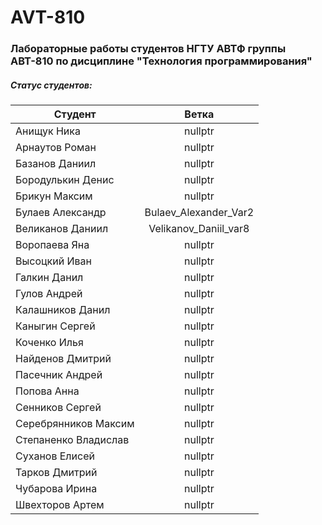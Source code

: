 # AVT-810
### Лабораторные работы студентов НГТУ АВТФ группы АВТ-810 по дисциплине "Технология программирования"
##### Статус студентов:
| Студент       | Ветка          
| ------------- |:------------------:
| Анищук Ника     | nullptr
| Арнаутов Роман  | nullptr
| Базанов Даниил  | nullptr
| Бородулькин Денис    | nullptr
| Брикун Максим  | nullptr
| Булаев Александр  |  Bulaev_Alexander_Var2
| Великанов Даниил     | Velikanov_Daniil_var8
| Воропаева Яна  | nullptr
| Высоцкий Иван  | nullptr    
| Галкин Данил    | nullptr
| Гулов Андрей  | nullptr
| Калашников Данил  | nullptr     
| Каныгин Сергей    | nullptr
| Коченко Илья  | nullptr
| Найденов Дмитрий | nullptr    
| Пасечник Андрей     | nullptr
| Попова Анна  | nullptr
| Сенников Сергей  | nullptr  
| Серебрянников Максим    | nullptr
| Степаненко Владислав  | nullptr
| Суханов Елисей  | nullptr
| Тарков Дмитрий     | nullptr
| Чубарова Ирина  | nullptr
| Швехторов Артем  | nullptr
